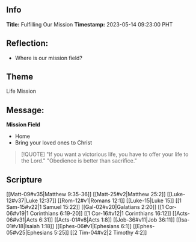 ## Info
**Title:** Fulfilling Our Mission
**Timestamp:** 2023-05-14 09:23:00 PHT

## Reflection:
- Where is our mission field?

## Theme
Life Mission

## Message:
**Mission Field**
- Home
- Bring your loved ones to Christ

> [!QUOTE]
> "If you want a victorious life, you have to offer your life to the Lord."
> "Obedience is better than sacrifice."


## Scripture
[[Matt-09#v35|Matthew 9:35-36]]
[[Matt-25#v2|Matthew 25:2]]
[[Luke-12#v37|Luke 12:37]]
[[Rom-12#v1|Romans 12:1]]
[[Luke-15|Luke 15]]
[[1 Sam-15#v22|1 Samuel 15:22]]
[[Gal-02#v20|Galatians 2:20]]
[[1 Cor-06#v19|1 Corinthians 6:19-20]]
[[1 Cor-16#v12|1 Corinthians 16:12]]
[[Acts-06#v31|Acts 6:31]]
[[Acts-01#v8|Acts 1:8]]
[[Job-36#v11|Job 36:11]]
[[Isa-01#v18|Isaiah 1:18]]
[[Ephes-06#v1|Ephesians 6:1]]
[[Ephes-05#v25|Ephesians 5:25]]
[[2 Tim-04#v2|2 Timothy 4:2]]